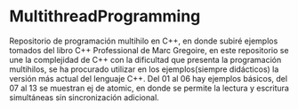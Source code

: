 # MultithreadProgramming
Repositorio de programación multihilo en C++, en donde subiré ejemplos tomados del libro C++ Professional de Marc Gregoire, 
en este repositorio se une la complejidad de C++ con la dificultad que presenta la programación multihilos, se ha procurado
utilizar en los ejemplos(siempre didácticos) la versión más actual del lenguaje C++. Del 01 al 06 hay ejemplos básicos, del 
07 al 13 se muestran ej de atomic, en donde se permite la lectura y escritura simultáneas sin sincronización adicional.
